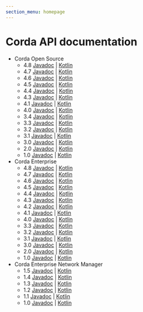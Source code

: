 ```yaml
---
section_menu: homepage
---
```


# Corda API documentation

* Corda Open Source
  * 4.8 [Javadoc](https://api.corda.net/api/corda-os/4.8/html/api/javadoc/index.html) | [Kotlin](https://api.corda.net/api/corda-os/4.8/html/api/kotlin/corda/index.html)
  * 4.7 [Javadoc](https://api.corda.net/api/corda-os/4.7/html/api/javadoc/index.html) | [Kotlin](https://api.corda.net/api/corda-os/4.7/html/api/kotlin/corda/index.html)
  * 4.6 [Javadoc](https://api.corda.net/api/corda-os/4.6/html/api/javadoc/index.html) | [Kotlin](https://api.corda.net/api/corda-os/4.6/html/api/kotlin/corda/index.html)
  * 4.5 [Javadoc](https://api.corda.net/api/corda-os/4.5/html/api/javadoc/index.html) | [Kotlin](https://api.corda.net/api/corda-os/4.5/html/api/kotlin/corda/index.html)
  * 4.4 [Javadoc](https://api.corda.net/api/corda-os/4.4/html/api/javadoc/index.html) | [Kotlin](https://api.corda.net/api/corda-os/4.4/html/api/kotlin/corda/index.html)
  * 4.3 [Javadoc](https://api.corda.net/api/corda-os/4.3/html/api/javadoc/index.html) | [Kotlin](https://api.corda.net/api/corda-os/4.3/html/api/kotlin/corda/index.html)
  * 4.1 [Javadoc](https://api.corda.net/api/corda-os/4.1/html/api/javadoc/index.html) | [Kotlin](https://api.corda.net/api/corda-os/4.1/html/api/kotlin/corda/index.html)
  * 4.0 [Javadoc](https://api.corda.net/api/corda-os/4.0/html/api/javadoc/index.html) | [Kotlin](https://api.corda.net/api/corda-os/4.0/html/api/kotlin/corda/index.html)
  * 3.4 [Javadoc](https://api.corda.net/api/corda-os/3.4/html/api/javadoc/index.html) | [Kotlin](https://api.corda.net/api/corda-os/3.4/html/api/kotlin/corda/index.html)
  * 3.3 [Javadoc](https://api.corda.net/api/corda-os/3.3/html/api/javadoc/index.html) | [Kotlin](https://api.corda.net/api/corda-os/3.3/html/api/kotlin/corda/index.html)
  * 3.2 [Javadoc](https://api.corda.net/api/corda-os/3.2/html/api/javadoc/index.html) | [Kotlin](https://api.corda.net/api/corda-os/3.2/html/api/kotlin/corda/index.html)
  * 3.1 [Javadoc](https://api.corda.net/api/corda-os/3.1/html/api/javadoc/index.html) |  [Kotlin](https://api.corda.net/api/corda-os/3.1/html/api/kotlin/corda/index.html)
  * 3.0 [Javadoc](https://api.corda.net/api/corda-os/3.0/html/api/javadoc/index.html) |  [Kotlin](https://api.corda.net/api/corda-os/3.0/html/api/kotlin/corda/index.html)
  * 2.0 [Javadoc](https://api.corda.net/api/corda-os/2.0/html/api/javadoc/index.html) | [Kotlin](https://api.corda.net/api/corda-os/2.0/html/api/kotlin/corda/index.html)
  * 1.0 [Javadoc](https://api.corda.net/api/corda-os/1.0/html/api/javadoc/index.html) | [Kotlin](https://api.corda.net/api/corda-os/1.0/html/api/kotlin/corda/index.html)
* Corda Enterprise
  * 4.8 [Javadoc](https://api.corda.net/api/corda-enterprise/4.8/html/api/javadoc/index.html) | [Kotlin](https://api.corda.net/api/corda-enterprise/4.8/html/api/kotlin/corda/index.html)
  * 4.7 [Javadoc](https://api.corda.net/api/corda-enterprise/4.7/html/api/javadoc/index.html) | [Kotlin](https://api.corda.net/api/corda-enterprise/4.7/html/api/kotlin/corda/index.html)
  * 4.6 [Javadoc](https://api.corda.net/api/corda-enterprise/4.6/html/api/javadoc/index.html) | [Kotlin](https://api.corda.net/api/corda-enterprise/4.6/html/api/kotlin/corda/index.html)
  * 4.5 [Javadoc](https://api.corda.net/api/corda-enterprise/4.5/html/api/javadoc/index.html) | [Kotlin](https://api.corda.net/api/corda-enterprise/4.5/html/api/kotlin/corda/index.html)
  * 4.4 [Javadoc](https://api.corda.net/api/corda-enterprise/4.4/html/api/javadoc/index.html) | [Kotlin](https://api.corda.net/api/corda-enterprise/4.4/html/api/kotlin/corda/index.html)
  * 4.3 [Javadoc](https://api.corda.net/api/corda-enterprise/4.3/html/api/javadoc/index.html) | [Kotlin](https://api.corda.net/api/corda-enterprise/4.3/html/api/kotlin/corda/index.html)
  * 4.2 [Javadoc](https://api.corda.net/api/corda-enterprise/4.2/html/api/javadoc/index.html) | [Kotlin](https://api.corda.net/api/corda-enterprise/4.2/html/api/kotlin/corda/index.html)
  * 4.1 [Javadoc](https://api.corda.net/api/corda-enterprise/4.1/html/api/javadoc/index.html) | [Kotlin](https://api.corda.net/api/corda-enterprise/4.1/html/api/kotlin/corda/index.html)
  * 4.0 [Javadoc](https://api.corda.net/api/corda-enterprise/4.0/html/api/javadoc/index.html) | [Kotlin](https://api.corda.net/api/corda-enterprise/4.0/html/api/kotlin/corda/index.html)
  * 3.3 [Javadoc](https://api.corda.net/api/corda-enterprise/3.3/html/api/javadoc/index.html) | [Kotlin](https://api.corda.net/api/corda-enterprise/3.3/html/api/kotlin/corda/index.html)
  * 3.2 [Javadoc](https://api.corda.net/api/corda-enterprise/3.2/html/api/javadoc/index.html) | [Kotlin](https://api.corda.net/api/corda-enterprise/3.2/html/api/kotlin/corda/index.html)
  * 3.1 [Javadoc](https://api.corda.net/api/corda-enterprise/3.1/html/api/javadoc/index.html) | [Kotlin](https://api.corda.net/api/corda-enterprise/3.1/html/api/kotlin/corda/index.html)
  * 3.0 [Javadoc](https://api.corda.net/api/corda-enterprise/3.0/html/api/javadoc/index.html) | [Kotlin](https://api.corda.net/api/corda-enterprise/3.0/html/api/kotlin/corda/index.html)
  * 2.0 [Javadoc](https://api.corda.net/api/corda-enterprise/2.0/html/api/javadoc/index.html) | [Kotlin](https://api.corda.net/api/corda-enterprise/2.0/html/api/kotlin/corda/index.html)
  * 1.0 [Javadoc](https://api.corda.net/api/corda-enterprise/1.0/html/api/javadoc/index.html) | [Kotlin](https://api.corda.net/api/corda-enterprise/1.0/html/api/kotlin/corda/index.html)
* Corda Enterprise Network Manager
  * 1.5 [Javadoc](https://api.corda.net/api/cenm/1.5/html/api/javadoc/index.html) | [Kotlin](https://api.corda.net/api/cenm/1.5/html/api/kotlin/corda/index.html)
  * 1.4 [Javadoc](https://api.corda.net/api/cenm/1.4/html/api/javadoc/index.html) | [Kotlin](https://api.corda.net/api/cenm/1.4/html/api/kotlin/corda/index.html)
  * 1.3 [Javadoc](https://api.corda.net/api/cenm/1.3/html/api/javadoc/index.html) | [Kotlin](https://api.corda.net/api/cenm/1.3/html/api/kotlin/corda/index.html)
  * 1.2 [Javadoc](https://api.corda.net/api/cenm/1.2/html/api/javadoc/index.html) | [Kotlin](https://api.corda.net/api/cenm/1.2/html/api/kotlin/corda/index.html)
  * 1.1 [Javadoc](https://api.corda.net/api/cenm/1.1/html/api/javadoc/index.html) | [Kotlin](https://api.corda.net/api/cenm/1.1/html/api/kotlin/corda/index.html)
  * 1.0 [Javadoc](https://api.corda.net/api/cenm/1.0/html/api/javadoc/index.html) | [Kotlin](https://api.corda.net/api/cenm/1.0/html/api/kotlin/corda/index.html)
